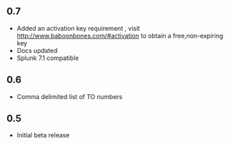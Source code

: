 0.7
-----
* Added an activation key requirement , visit http://www.baboonbones.com/#activation to obtain a free,non-expiring key
* Docs updated
* Splunk 7.1 compatible

0.6
-----
* Comma delimited list of TO numbers

0.5
-----
* Initial beta release
